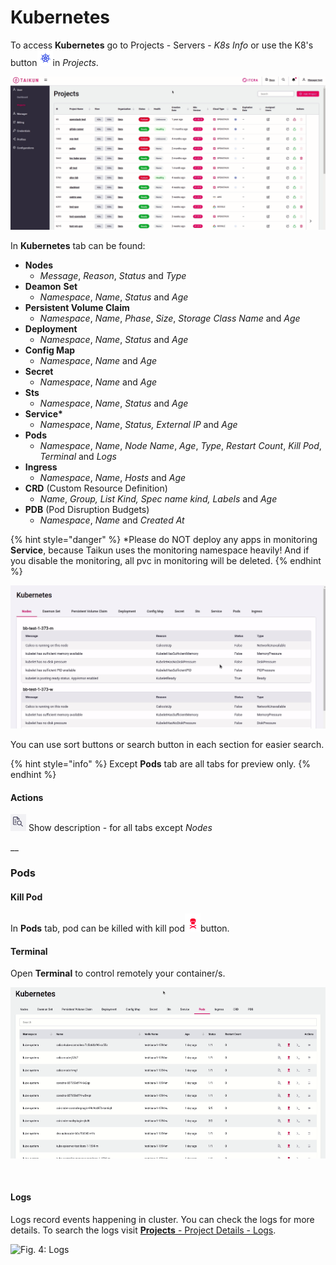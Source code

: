 # Kubernetes

To access **Kubernetes** go to Projects - Servers - _K8s Info_ or use the K8's button![](../../.gitbook/assets/kubernetes-active.png)in _Projects_.

![Fig. 2: Access Kubernetes](../../.gitbook/assets/access-kuberentes.gif)



In **Kubernetes** tab can be found:

* **Nodes**
  * _Message_, _Reason_, _Status_ and _Type_
* **Deamon** **Set**
  * _Namespace_, _Name_, _Status_ and _Age_
* **Persistent Volume Claim**
  * _Namespace_, _Name_, _Phase_, _Size_, _Storage_ _Class_ _Name_ and _Age_
* **Deployment**
  * _Namespace_, _Name_, _Status_ and _Age_
* **Config Map**
  * _Namespace_, _Name_ and _Age_
* **Secret**
  * _Namespace_, _Name_ and _Age_
* **Sts**
  * _Namespace_, _Name_, _Status_ and _Age_
* **Service\***
  * _Namespace_, _Name_, _Status, External IP_ and _Age_
* **Pods**
  * _Namespace_, _Name_, _Node_ _Name_, _Age_, _Type_, _Restart_ _Count_, _Kill_ _Pod_, _Terminal_ and _Logs_
* **Ingress**
  * _Namespace_, _Name_, _Hosts_ and _Age_
* **CRD** (Custom Resource Definition)
  * _Name_, _Group, List Kind, Spec name kind, Labels_ and _Age_
* **PDB** (Pod Disruption Budgets)
  * _Namespace_, _Name_ and _Created At_

{% hint style="danger" %}
\*Please do NOT deploy any apps in monitoring **Service**, because Taikun uses the monitoring namespace heavily! And if you disable the monitoring, all pvc in monitoring will be deleted.
{% endhint %}



![Fig. 2: Kubernetes](../../.gitbook/assets/k8s.gif)

You can use sort buttons or search button in each section for easier search.

{% hint style="info" %}
Except **Pods** tab are all tabs for preview only.
{% endhint %}



#### Actions

![](../../.gitbook/assets/detuails.png) Show description - for all tabs except _Nodes_

__

### Pods

#### Kill Pod

In **Pods** tab, pod can be killed with kill pod![](<../../.gitbook/assets/kill pod (1).png>)button.

#### &#x20;<a href="#terminal" id="terminal"></a>

#### Terminal <a href="#terminal" id="terminal"></a>

Open **Terminal** to control remotely your container/s.

![Fig. 3: Terminal](<../../.gitbook/assets/kubernetes - terminal.gif>)

​

#### Logs <a href="#logs" id="logs"></a>

Logs record events happening in cluster. You can check the logs for more details. To search the logs visit [**Projects** - Project Details - Logs](https://itera.gitbook.io/taikun/user-guide-1/manager/projects/project-details#logs).

![Fig. 4: Logs](../../.gitbook/assets/kubernetes-logs.gif)
